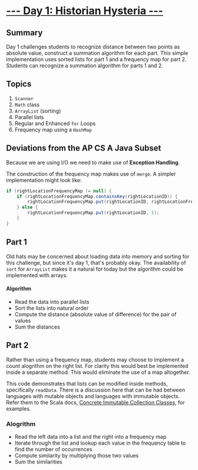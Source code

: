 # [--- Day 1: Historian Hysteria ---](https://adventofcode.com/2024/day/1)

## Summary

Day 1 challenges students to recognize distance between two points as absolute value, construct a summation algorithm for each part. This simple implementation uses sorted lists for part 1 and a frequency map for part 2. Students can recognize a summation algorithm for parts 1 and 2.

## Topics
1. `Scanner`
1. `Math` class
1. `ArrayList` (sorting)
1. Parallel lists
1. Regular and Enhanced `for` Loops
1. Frequency map using a `HashMap`

## Deviations from the AP CS A Java Subset

Because we are using I/O we need to make use of __Exception Handling__. 

The construction of the frequency map makes use of `merge`. A simpler implementation might look like:
```java
if (rightLocationFrequencyMap != null) {
    if (rightLocationFrequencyMap.containsKey(rightLocationID)) {
        rightLocationFrequencyMap.put(rightLocationID, rightLocationFrequencyMap.get(rightLocationID) + 1);
    } else {
        rightLocationFrequencyMap.put(rightLocationID, 1);
    }
}
```

## Part 1
Old hats may be concerned about loading data into memory and sorting for this challenge, but since it's day 1, that's probably okay. The availability of `sort` for `ArrayList` makes it a natural for today but the algorithm could be implemented with arrays. 

#### Algorithm
* Read the data into parallel lists
* Sort the lists into natural order
* Compute the distance (absolute value of difference) for the pair of values
* Sum the distances

## Part 2
Rather than using a frequency map, students may choose to implement a count alogrithm on the right list. For clarity this would best be implemented inside a separate method. This would eliminate the use of a map altogether.

This code demonstrates that lists can be modified inside methods, specifically `readData`. There is a discussion here that can be had between languages with mutable objects and languages with immutable objects. Refer them to the Scala docs, [Concrete Immutable Collection Classes](https://docs.scala-lang.org/overviews/collections-2.13/concrete-immutable-collection-classes.html), for examples.

### Alogrithm

* Read the left data into a list and the right into a frequency map
* Iterate through the list and lookup each value in the frequency table to find the number of occurrences 
* Compute similarity by multiplying those two values
* Sum the similarities
